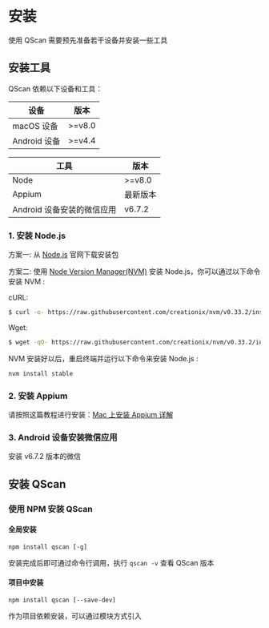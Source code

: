 
# 安装

使用 QScan 需要预先准备若干设备并安装一些工具

## 安装工具

QScan 依赖以下设备和工具：

|设备          | 版本 |
|-----------|------ |
|macOS 设备  | >=v8.0  |
|Android 设备 | >=v4.4 |

|工具          | 版本 |
|-----------|------ |
|Node        | >=v8.0  |
|Appium | 最新版本 |
|Android 设备安装的微信应用 | v6.7.2 |

### 1. 安装 Node.js

方案一: 从 [Node.js](https://nodejs.org/en/) 官网下载安装包

方案二: 使用 [Node Version Manager(NVM)](https://github.com/creationix/nvm) 安装 Node.js，你可以通过以下命令安装 NVM :

cURL:
``` bash
$ curl -o- https://raw.githubusercontent.com/creationix/nvm/v0.33.2/install.sh | bash
```

Wget:
``` bash
$ wget -qO- https://raw.githubusercontent.com/creationix/nvm/v0.33.2/install.sh | bash
```

NVM 安装好以后，重启终端并运行以下命令来安装 Node.js :

``` bash
nvm install stable
```

### 2. 安装 Appium

请按照这篇教程进行安装：[Mac 上安装 Appium 详解](https://www.jianshu.com/p/4d2770f90bed)

### 3. Android 设备安装微信应用

安装 v6.7.2 版本的微信

## 安装 QScan

### 使用 NPM 安装 QScan

#### 全局安装
```
npm install qscan [-g]
```
安装完成后即可通过命令行调用，执行 ```qscan -v``` 查看 QScan 版本

#### 项目中安装
```
npm install qscan [--save-dev]
```
作为项目依赖安装，可以通过模块方式引入
